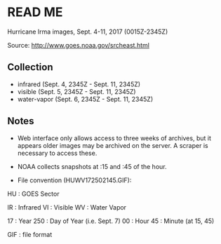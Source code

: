 # READ ME

Hurricane Irma images, Sept. 4-11, 2017 (0015Z-2345Z)

Source: http://www.goes.noaa.gov/srcheast.html


## Collection

- infrared (Sept. 4, 2345Z - Sept. 11, 2345Z)
- visible (Sept. 5, 2345Z - Sept. 11, 2345Z)
- water-vapor (Sept. 6, 2345Z - Sept. 11, 2345Z)


## Notes

- Web interface only allows access to three weeks of archives, but it appears older images may be archived on the server. A scraper is necessary to access these.

- NOAA collects snapshots at :15 and :45 of the hour.

- File convention (HUWV172502145.GIF):

HU  : GOES Sector

IR  : Infrared
VI  : Visible
WV  : Water Vapor

17  : Year
250 : Day of Year (i.e. Sept. 7)
00  : Hour
45  : Minute (at 15, 45)

GIF : file format

